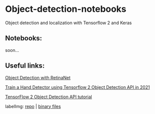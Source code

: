 # Object-detection-notebooks
Object detection and localization with Tensorflow 2 and Keras

## Notebooks:

soon...

## Useful links:

[Object Detection with RetinaNet](https://keras.io/examples/vision/retinanet/)

[Train a Hand Detector using Tensorflow 2 Object Detection API in 2021](https://towardsdatascience.com/train-an-object-detector-using-tensorflow-2-object-detection-api-in-2021-a4fed450d1b9)

[TensorFlow 2 Object Detection API tutorial](https://tensorflow-object-detection-api-tutorial.readthedocs.io/en/latest/index.html)

labelImg: [repo](https://github.com/tzutalin/labelImg) | [binary files](https://tzutalin.github.io/labelImg/)
